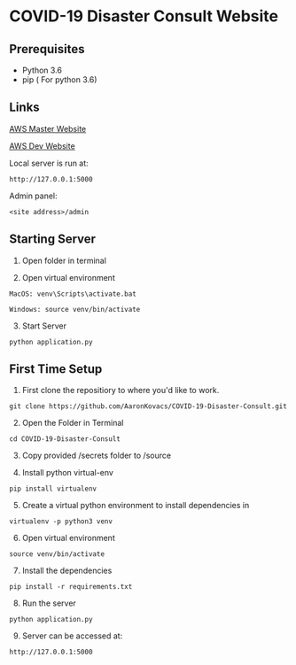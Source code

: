 # COVID-19 Disaster Consult Website


## Prerequisites

- Python 3.6
- pip ( For python 3.6)



## Links

[AWS Master Website](http://covid19disasterconsult-env.eba-3a2xstkc.us-east-2.elasticbeanstalk.com/)

[AWS Dev Website](http://covid19disasterconsult-dev.us-east-2.elasticbeanstalk.com/)


Local server is run at:

```
http://127.0.0.1:5000
```

Admin panel:

```
<site address>/admin
```


## Starting Server

1. Open folder in terminal

2. Open virtual environment

```
MacOS: venv\Scripts\activate.bat
```

```
Windows: source venv/bin/activate
```


3. Start Server

```
python application.py
```


## First Time Setup

1. First clone the repositiory to where you'd like to work.

```
git clone https://github.com/AaronKovacs/COVID-19-Disaster-Consult.git
```


2. Open the Folder in Terminal

```
cd COVID-19-Disaster-Consult
```


3. Copy provided /secrets folder to /source

4. Install python virtual-env

```
pip install virtualenv
```

5. Create a virtual python environment to install dependencies in

```
virtualenv -p python3 venv
```

6. Open virtual environment

```
source venv/bin/activate
```

7. Install the dependencies

```
pip install -r requirements.txt
```

8. Run the server

```
python application.py
```

9. Server can be accessed at:

```
http://127.0.0.1:5000
```
